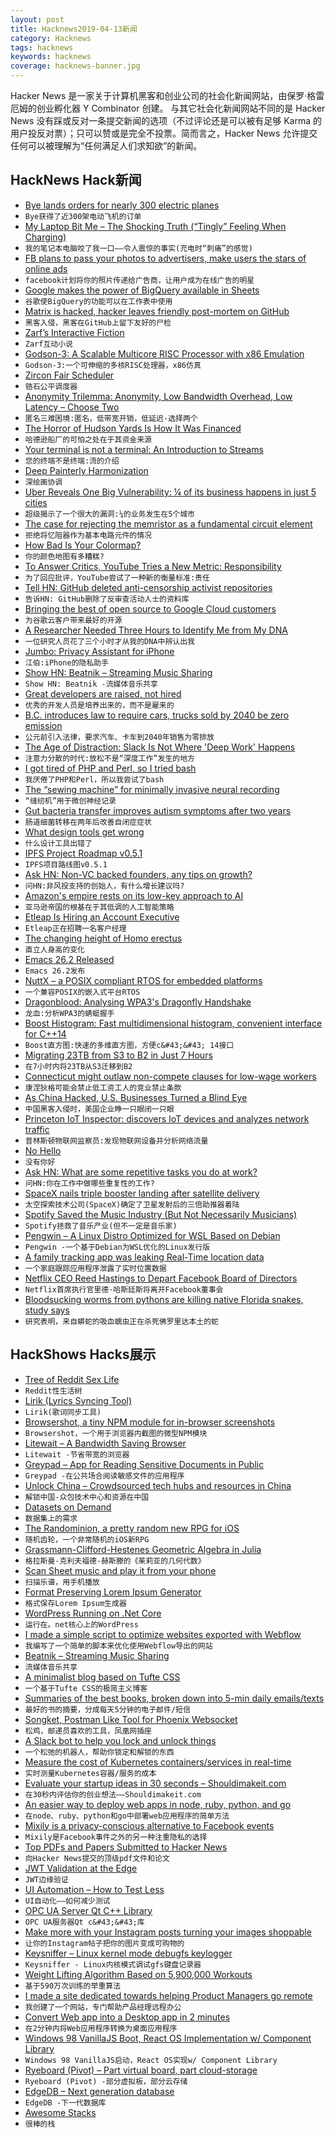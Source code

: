 ```yaml
---
layout: post
title: Hacknews2019-04-13新闻
category: Hacknews
tags: hacknews
keywords: hacknews
coverage: hacknews-banner.jpg
---
```


Hacker News 是一家关于计算机黑客和创业公司的社会化新闻网站，由保罗·格雷厄姆的创业孵化器 Y Combinator 创建。
与其它社会化新闻网站不同的是 Hacker News 没有踩或反对一条提交新闻的选项（不过评论还是可以被有足够 Karma 的用户投反对票）；只可以赞或是完全不投票。简而言之，Hacker News 允许提交任何可以被理解为“任何满足人们求知欲”的新闻。

## HackNews Hack新闻


- [Bye lands orders for nearly 300 electric planes](https://www.aopa.org/news-and-media/all-news/2019/april/11/orders-for-eflyer-hit-300)
- `Bye获得了近300架电动飞机的订单`
- [My Laptop Bit Me – The Shocking Truth (“Tingly” Feeling When Charging)](http://enclydion.blogspot.com/2012/04/my-laptop-bit-me-shocking-truth.html)
- `我的笔记本电脑咬了我一口——令人震惊的事实(充电时“刺痛”的感觉)`
- [FB plans to pass your photos to advertisers, make users the stars of online ads](https://www.telegraph.co.uk/technology/2019/04/09/facebook-plans-pass-photographs-advertisers-make-users-stars/)
- `facebook计划将你的照片传递给广告商，让用户成为在线广告的明星`
- [Google makes the power of BigQuery available in Sheets](https://techcrunch.com/2019/04/10/google-makes-the-power-of-bigquery-available-in-sheets/)
- `谷歌使BigQuery的功能可以在工作表中使用`
- [Matrix is hacked, hacker leaves friendly post-mortem on GitHub](https://twitter.com/SteveD3/status/1116615320448356353)
- `黑客入侵，黑客在GitHub上留下友好的尸检`
- [Zarf’s Interactive Fiction](https://www.eblong.com/zarf/if.html)
- `Zarf互动小说`
- [Godson-3: A Scalable Multicore RISC Processor with x86 Emulation](https://www.computer.org/csdl/magazine/mi/2009/02/mmi2009020017/13rRUwvBy5P)
- `Godson-3:一个可伸缩的多核RISC处理器，x86仿真`
- [Zircon Fair Scheduler](https://fuchsia.googlesource.com/fuchsia/&#43;/refs/heads/master/zircon/docs/fair_scheduler.md)
- `锆石公平调度器`
- [Anonymity Trilemma: Anonymity, Low Bandwidth Overhead, Low Latency – Choose Two](https://freedom.cs.purdue.edu/anonymity/index.html)
- `匿名三难困境:匿名，低带宽开销，低延迟-选择两个`
- [The Horror of Hudson Yards Is How It Was Financed](https://www.citylab.com/equity/2019/04/hudson-yards-financing-eb5-investor-visa-program-immigration/586897/)
- `哈德逊船厂的可怕之处在于其资金来源`
- [Your terminal is not a terminal: An Introduction to Streams](https://lucasfcosta.com/2019/04/07/streams-introduction.html)
- `您的终端不是终端:流的介绍`
- [Deep Painterly Harmonization](https://arxiv.org/abs/1804.03189)
- `深绘画协调`
- [Uber Reveals One Big Vulnerability: ¼ of its business happens in just 5 cities](https://slate.com/business/2019/04/uber-ipo-nyc-london-risks.html)
- `超级揭示了一个很大的漏洞:¼的业务发生在5个城市`
- [The case for rejecting the memristor as a fundamental circuit element](https://www.nature.com/articles/s41598-018-29394-7)
- `拒绝将忆阻器作为基本电路元件的情况`
- [How Bad Is Your Colormap?](https://jakevdp.github.io/blog/2014/10/16/how-bad-is-your-colormap/)
- `你的颜色地图有多糟糕?`
- [To Answer Critics, YouTube Tries a New Metric: Responsibility](https://www.bloomberg.com/news/articles/2019-04-11/to-answer-critics-youtube-tries-a-new-metric-responsibility)
- `为了回应批评，YouTube尝试了一种新的衡量标准:责任`
- [Tell HN: GitHub deleted anti-censorship activist repositories](item?id=19645296)
- `告诉HN: GitHub删除了反审查活动人士的资料库`
- [Bringing the best of open source to Google Cloud customers](https://cloud.google.com/blog/products/open-source/bringing-the-best-of-open-source-to-google-cloud-customers)
- `为谷歌云客户带来最好的开源`
- [A Researcher Needed Three Hours to Identify Me from My DNA](https://www.bloomberg.com/news/articles/2019-04-12/a-researcher-needed-three-hours-to-identify-me-from-my-dna)
- `一位研究人员花了三个小时才从我的DNA中辨认出我`
- [Jumbo: Privacy Assistant for iPhone](https://www.jumboprivacy.com/)
- `江伯:iPhone的隐私助手`
- [Show HN: Beatnik – Streaming Music Sharing](https://www.beatnikapp.com)
- `Show HN: Beatnik -流媒体音乐共享`
- [Great developers are raised, not hired](https://sizovs.net/2019/04/10/the-best-developers-are-raised-not-hired/)
- `优秀的开发人员是培养出来的，而不是雇来的`
- [B.C. introduces law to require cars, trucks sold by 2040 be zero emission](https://www.cbc.ca/news/canada/british-columbia/b-c-introduces-law-to-require-cars-trucks-sold-by-2040-be-zero-emission-1.5093110)
- `公元前引入法律，要求汽车、卡车到2040年销售为零排放`
- [The Age of Distraction: Slack Is Not Where &#39;Deep Work&#39; Happens](https://blog.nuclino.com/slack-is-not-where-deep-work-happens)
- `注意力分散的时代:放松不是“深度工作”发生的地方`
- [I got tired of PHP and Perl, so I tried bash](https://github.com/nerdgeneration/www.sh)
- `我厌倦了PHP和Perl，所以我尝试了bash`
- [The “sewing machine” for minimally invasive neural recording](https://www.biorxiv.org/content/10.1101/578542v1.full)
- `“缝纫机”用于微创神经记录`
- [Gut bacteria transfer improves autism symptoms after two years](https://www.nature.com/articles/s41598-019-42183-0)
- `肠道细菌转移在两年后改善自闭症症状`
- [What design tools get wrong](https://kilianvalkhof.com/2019/design/what-design-tools-get-wrong/)
- `什么设计工具出错了`
- [IPFS Project Roadmap v0.5.1](https://github.com/ipfs/roadmap#2019-epics)
- `IPFS项目路线图v0.5.1`
- [Ask HN: Non-VC backed founders, any tips on growth?](item?id=19645363)
- `问HN:非风投支持的创始人，有什么增长建议吗?`
- [Amazon&#39;s empire rests on its low-key approach to AI](https://www.economist.com/business/2019/04/13/amazons-empire-rests-on-its-low-key-approach-to-ai)
- `亚马逊帝国的根基在于其低调的人工智能策略`
- [Etleap Is Hiring an Account Executive](item?id=19649246)
- `Etleap正在招聘一名客户经理`
- [The changing height of Homo erectus](http://johnhawks.net/weblog/reviews/erectus/changing-height-homo-erectus-2010.html)
- `直立人身高的变化`
- [Emacs 26.2 Released](https://lists.gnu.org/archive/html/emacs-devel/2019-04/msg00503.html)
- `Emacs 26.2发布`
- [NuttX – a POSIX compliant RTOS for embedded platforms](http://nuttx.org/)
- `一个兼容POSIX的嵌入式平台RTOS`
- [Dragonblood: Analysing WPA3&#39;s Dragonfly Handshake](https://wpa3.mathyvanhoef.com/)
- `龙血:分析WPA3的蜻蜓握手`
- [Boost Histogram: Fast multidimensional histogram, convenient interface for C&#43;&#43;14](https://github.com/boostorg/histogram#histogram)
- `Boost直方图:快速的多维直方图，方便c&#43;&#43; 14接口`
- [Migrating 23TB from S3 to B2 in Just 7 Hours](https://nodecraft.com/blog/development/migrating-23tb-from-s3-to-b2-in-just-7-hours)
- `在7小时内将23TB从S3迁移到B2`
- [Connecticut might outlaw non-compete clauses for low-wage workers](https://www.ctpost.com/politics/article/CT-moves-to-help-low-paid-workers-hurt-by-13745423.php)
- `康涅狄格可能会禁止低工资工人的竞业禁止条款`
- [As China Hacked, U.S. Businesses Turned a Blind Eye](https://www.npr.org/2019/04/12/711779130/as-china-hacked-u-s-businesses-turned-a-blind-eye)
- `中国黑客入侵时，美国企业睁一只眼闭一只眼`
- [Princeton IoT Inspector: discovers IoT devices and analyzes network traffic](https://iot-inspector.princeton.edu/)
- `普林斯顿物联网监察员:发现物联网设备并分析网络流量`
- [No Hello](http://www.nohello.com/)
- `没有你好`
- [Ask HN: What are some repetitive tasks you do at work?](item?id=19647012)
- `问HN:你在工作中做哪些重复性的工作?`
- [SpaceX nails triple booster landing after satellite delivery](https://www.bbc.com/news/av/science-environment-47903788/spacex-nails-triple-booster-landing-after-satellite-delivery)
- `太空探索技术公司(SpaceX)确定了卫星发射后的三倍助推器着陆`
- [Spotify Saved the Music Industry (But Not Necessarily Musicians)](http://freakonomics.com/podcast/spotify/)
- `Spotify拯救了音乐产业(但不一定是音乐家)`
- [Pengwin – A Linux Distro Optimized for WSL Based on Debian](https://github.com/WhitewaterFoundry/Pengwin)
- `Pengwin -一个基于Debian为WSL优化的Linux发行版`
- [A family tracking app was leaking Real-Time location data](https://techcrunch.com/2019/03/23/family-tracking-location-leak/)
- `一个家庭跟踪应用程序泄露了实时位置数据`
- [Netflix CEO Reed Hastings to Depart Facebook Board of Directors](https://www.cnbc.com/2019/04/12/netflix-ceo-reed-hastings-to-depart-facebook-board-of-directors.html)
- `Netflix首席执行官里德·哈斯廷斯将离开Facebook董事会`
- [Bloodsucking worms from pythons are killing native Florida snakes, study says](https://www.floridatoday.com/story/news/local/environment/2019/04/11/pythons-spread-parasite-florida-native-snakes/3435198002/)
- `研究表明，来自蟒蛇的吸血蠕虫正在杀死佛罗里达本土的蛇`


## HackShows Hacks展示

- [ Tree of Reddit Sex Life](https://observablehq.com/@stared/tree-of-reddit-sex-life)
- `Reddit性生活树`
- [ Lirik (Lyrics Syncing Tool)](https://lyrik.netlify.com/interpretations/1?a=12.083&amp;b=23.228&amp;lng=en)
- `Lirik(歌词同步工具)`
- [ Browsershot, a tiny NPM module for in-browser screenshots](https://github.com/ondras/browsershot)
- `Browsershot，一个用于浏览器内截图的微型NPM模块`
- [ Litewait – A Bandwidth Saving Browser](https://freedemo.litewait.io)
- `Litewait -节省带宽的浏览器`
- [ Greypad – App for Reading Sensitive Documents in Public](https://itunes.apple.com/app/id1450783054)
- `Greypad -在公共场合阅读敏感文件的应用程序`
- [ Unlock China – Crowdsourced tech hubs and resources in China](https://coda.io/d/Unlock-China_dSjGaEDiHwH/_suwjO)
- `解锁中国-众包技术中心和资源在中国`
- [ Datasets on Demand](http://www.whiterabbitai.com/)
- `数据集上的需求`
- [ The Randominion, a pretty random new RPG for iOS](https://www.therandominion.com)
- `随机齿轮，一个非常随机的iOS新RPG`
- [ Grassmann-Clifford-Hestenes Geometric Algebra in Julia](https://github.com/chakravala/Grassmann.jl)
- `格拉斯曼-克利夫福德-赫斯滕的《茱莉亚的几何代数》`
- [ Scan Sheet music and play it from your phone](https://www.playscore.co/)
- `扫描乐谱，用手机播放`
- [ Format Preserving Lorem Ipsum Generator](https://github.com/TonicAI/format-preserving-lorem-ipsum)
- `格式保存Lorem Ipsum生成器`
- [ WordPress Running on .Net Core](http://wpdotnet.com)
- `运行在。net核心上的WordPress`
- [ I made a simple script to optimize websites exported with Webflow](https://boltflow.xyz/)
- `我编写了一个简单的脚本来优化使用Webflow导出的网站`
- [ Beatnik – Streaming Music Sharing](https://www.beatnikapp.com)
- `流媒体音乐共享`
- [ A minimalist blog based on Tufte CSS](https://lawler.io)
- `一个基于Tufte CSS的极简主义博客`
- [ Summaries of the best books, broken down into 5-min daily emails/texts](https://bookcelerator.com/services/summary)
- `最好的书的摘要，分成每天5分钟的电子邮件/短信`
- [ Songket, Postman Like Tool for Phoenix Websocket](https://songket.netlify.com/)
- `松鸡，邮递员喜欢的工具，凤凰网插座`
- [ A Slack bot to help you lock and unlock things](https://github.com/Wootric/slack-lock-bot)
- `一个松弛的机器人，帮助你锁定和解锁的东西`
- [ Measure the cost of Kubernetes containers/services in real-time](https://github.com/kubecost/cost-model)
- `实时测量Kubernetes容器/服务的成本`
- [ Evaluate your startup ideas in 30 seconds – Shouldimakeit.com](https://shouldimakeit.com)
- `在30秒内评估你的创业想法——Shouldimakeit.com`
- [ An easier way to deploy web apps in node, ruby, python, and go](http://unubo.com)
- `在node、ruby、python和go中部署web应用程序的简单方法`
- [ Mixily is a privacy-conscious alternative to Facebook events](https://www.mixily.com/?)
- `Mixily是Facebook事件之外的另一种注重隐私的选择`
- [ Top PDFs and Papers Submitted to Hacker News](https://www.hackernewspapers.com/)
- `向Hacker News提交的顶级pdf文件和论文`
- [ JWT Validation at the Edge](https://github.com/stackpath/edgeengine-examples/tree/master/jwt-validation)
- `JWT边缘验证`
- [ UI Automation – How to Test Less](https://anwendo.com)
- `UI自动化——如何减少测试`
- [ OPC UA Server Qt C&#43;&#43; Library](https://github.com/juangburgos/QUaServer)
- `OPC UA服务器Qt c&#43;&#43;库`
- [ Make more with your Instagram posts turning your images shoppable](https://pagelix.com/)
- `让你的Instagram帖子把你的图片变成可购物的`
- [ Keysniffer – Linux kernel mode debugfs keylogger](https://github.com/jarun/keysniffer)
- `Keysniffer - Linux内核模式调试gfs键盘记录器`
- [ Weight Lifting Algorithm Based on 5,900,000 Workouts](https://www.getfitnessai.com/)
- `基于590万次训练的举重算法`
- [ I made a site dedicated towards helping Product Managers go remote](https://productremote.com)
- `我创建了一个网站，专门帮助产品经理远程办公`
- [ Convert Web app into a Desktop app in 2 minutes](https://www.todesktop.com)
- `在2分钟内将Web应用程序转换为桌面应用程序`
- [ Windows 98 VanillaJS Boot, React OS Implementation w/ Component Library](https://packard-belle.netlify.com)
- `Windows 98 VanillaJS启动，React OS实现w/ Component Library`
- [ Ryeboard (Pivot) – Part virtual board, part cloud-storage](https://www.ryeboard.com/)
- `Ryeboard (Pivot) -部分虚拟板，部分云存储`
- [ EdgeDB – Next generation database](https://edgedb.com/blog/edgedb-1-0-alpha-1)
- `EdgeDB -下一代数据库`
- [ Awesome Stacks](https://awesomestacks.dev)
- `很棒的栈`


